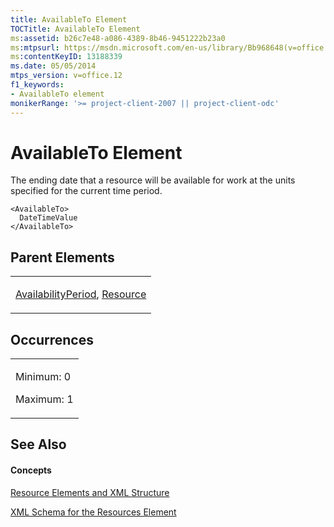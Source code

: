 ```yaml
---
title: AvailableTo Element
TOCTitle: AvailableTo Element
ms:assetid: b26c7e48-a086-4389-8b46-9451222b23a0
ms:mtpsurl: https://msdn.microsoft.com/en-us/library/Bb968648(v=office.12)
ms:contentKeyID: 13188339
ms.date: 05/05/2014
mtps_version: v=office.12
f1_keywords:
- AvailableTo element
monikerRange: '>= project-client-2007 || project-client-odc'
---
```


# AvailableTo Element




The ending date that a resource will be available for work at the units specified for the current time period.

    <AvailableTo>
      DateTimeValue
    </AvailableTo>

## Parent Elements

<table>
<colgroup>
<col style="width: 100%" />
</colgroup>
<tbody>
<tr class="odd">
<td><p><a href="bb968625(v=office.12).md">AvailabilityPeriod</a>, <a href="bb968715(v=office.12).md">Resource</a></p></td>
</tr>
</tbody>
</table>

## Occurrences

<table>
<colgroup>
<col style="width: 100%" />
</colgroup>
<tbody>
<tr class="odd">
<td><p>Minimum: 0</p>
<p>Maximum: 1</p></td>
</tr>
</tbody>
</table>

## See Also

#### Concepts

[Resource Elements and XML Structure](resource-elements-and-xml-structure.md)

[XML Schema for the Resources Element](xml-schema-for-the-resources-element.md)

